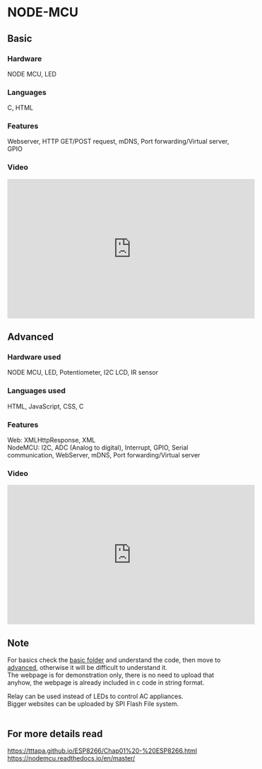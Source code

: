 # NODE-MCU
## Basic
### Hardware 
NODE MCU, LED      
### Languages 
C, HTML       
### Features
Webserver, HTTP GET/POST request, mDNS, Port forwarding/Virtual server, GPIO      
### Video
<iframe width="560" height="315" src="https://www.youtube.com/embed/T43sGy1teyQ" frameborder="0" allow="accelerometer; autoplay; clipboard-write; encrypted-media; gyroscope; picture-in-picture" allowfullscreen></iframe>

## Advanced
### Hardware used
NODE MCU, LED, Potentiometer, I2C LCD, IR sensor
### Languages used
HTML, JavaScript, CSS, C
### Features
Web: XMLHttpResponse, XML <br>
NodeMCU: I2C, ADC (Analog to digital), Interrupt, GPIO, Serial communication, WebServer, mDNS, Port forwarding/Virtual server<br>
### Video
<iframe width="560" height="315" src="https://www.youtube.com/embed/3kpdtdSheFk" frameborder="0" allow="accelerometer; autoplay; clipboard-write; encrypted-media; gyroscope; picture-in-picture" allowfullscreen></iframe>

## Note
For basics check the [basic folder](https://github.com/Mysterious-Owl/node-mcu/tree/master/Basic) and understand the code, then move to [advanced](https://github.com/Mysterious-Owl/node-mcu/tree/master/Advanced), otherwise it will be difficult to understand it.<br>
The webpage is for demonstration only, there is no need to upload that anyhow, the webpage is already included in c code in string format.

Relay can be used instead of LEDs to control AC appliances.<br>
Bigger websites can be uploaded by SPI Flash File system.<br><br>
## For more details read
https://tttapa.github.io/ESP8266/Chap01%20-%20ESP8266.html   <br>
https://nodemcu.readthedocs.io/en/master/ <br>

